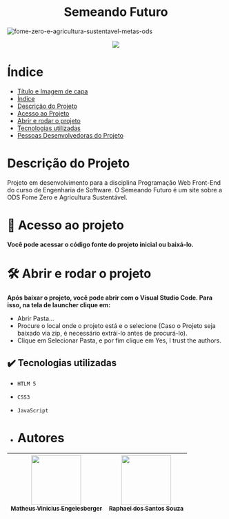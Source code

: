 <h1 align="center"> Semeando Futuro</h1>

![fome-zero-e-agricultura-sustentavel-metas-ods](https://github.com/user-attachments/assets/7ec1a8ea-7be8-4c2f-92e4-819d106dcffd)


<p align="center">
  <img src="http://img.shields.io/static/v1?label=STATUS&message=EM%20DESENVOLVIMENTO&color=GREEN&style=for-the-badge">
</p>

# Índice 

* [Título e Imagem de capa](#Título-e-Imagem-de-capa)
* [Índice](#Índice)
* [Descrição do Projeto](#Descrição-do-Projeto)
* [Acesso ao Projeto](#Acesso-ao-projeto)
* [Abrir e rodar o projeto](#Abrir-e-rodar-o-projeto)
* [Tecnologias utilizadas](#Tecnologias-utilizadas)
* [Pessoas Desenvolvedoras do Projeto](#Autores)
  
# Descrição do Projeto 
<p>Projeto em desenvolvimento para a disciplina Programação Web Front-End do curso de Engenharia de Software. O Semeando Futuro é um site sobre a ODS Fome Zero e Agricultura Sustentável.</p>

# 📁 Acesso ao projeto

**Você pode acessar o código fonte do projeto inicial ou baixá-lo.**

# 🛠️ Abrir e rodar o projeto

**Após baixar o projeto, você pode abrir com o Visual Studio Code. Para isso, na tela de launcher clique em:**
<ul> 
  <li>Abrir Pasta...</li>
  <li>Procure o local onde o projeto está e o selecione (Caso o Projeto seja baixado via zip, é necessário extrái-lo antes de procurá-lo).</li>
  <li>Clique em Selecionar Pasta, e por fim clique em Yes, I trust the authors.</li>
</ul>

## ✔️ Tecnologias utilizadas

- ``HTLM 5``
- ``CSS3``
- ``JavaScript``

- # Autores

| [<img loading="lazy" src="https://github.com/user-attachments/assets/002ca107-0f55-4de7-a68f-82be042472df" width=115><br><sub>Matheus Vinicius Engelesberger</sub>](https://github.com/MatheusViniciusEngelesberger) |  [<img loading="lazy" src="https://github.com/user-attachments/assets/19374b52-3c64-4b28-a537-6b21bd9ab2fe" width=115><br><sub>Raphael dos Santos Souza</sub>](https://github.com/RaphaelDosSantosSouza)
| :---: | :---: | 
